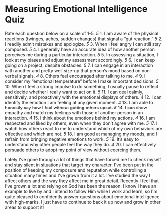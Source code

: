 # Measuring Emotional Intelligence Quiz

Rate each question below on a scale of 1-5.
_5_ 1. I am aware of the physical reactions (twinges, aches,
sudden changes) that signal a “gut reaction.”
_5_ 2. I readily admit mistakes and apologize.
_5_ 3. When I feel angry I can still stay composed.
_5_ 4. I generally have an accurate idea of how another person
perceives me during a particular interaction.
_5_ 5. In assessing a situation, I look at my biases and adjust my
assessment accordingly.
_5_ 6. I can keep going on a project, despite obstacles.
_5_ 7. I can engage in an interaction with another and pretty well
size-up that person’s mood based on non-verbal signals.
_4_ 8. Others feel encouraged after talking to me.
_4_ 9. I consider my “emotional temperature” before I make
important decisions.
_5_ 10. When I feel a strong impulse to do something, I usually
pause to reflect and decide whether I really want to act on
it.
_5_ 11. I can deal calmly, sensitively, and proactively with the
emotional displays of others.
_4_ 12. I can identify the emotion I am feeling at any given
moment.
_4_ 13. I am able to honestly say how I feel without getting others
upset.
_5_ 14. I can show empathy and match my feelings with those of
another person in an interaction.
_4_ 15. I think about the emotions behind my actions.
_4_ 16. I am respected and liked by others, even when they don’t
agree with me.
_5_ 17. I watch how others react to me to understand which of my
own behaviors are effective and which are not.
_5_ 18. I am good at managing my moods, and I refrain from
bringing negative emotions to work.
_5_ 19. It’s easy to understand why other people feel the way they
do.
_4_ 20. I can effectively persuade others to adopt my point of view
without coercing them.

Lately I've gone through a lot of things that have forced me to check myself and stay silent in situations that target my character. I've been put in the position of keeping my composure and reputation while controlling a situation many times and I've grown from it a lot. I've studied the way I affect others and the way they affect me in great detail. Recently I feel that I've grown a lot and relying on God has been the reason. I know I have an example to live by and I intend to follow Him while I work and learn, so I'm quite pleased to confidently answer questions about emotional intelligence with high-marks. I just have to continue to back it up now and grow in other areas to support it!
